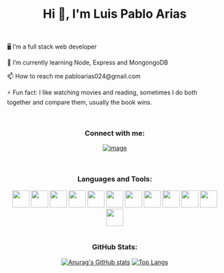 

<h1 align="center">Hi 👋, I'm Luis Pablo Arias </h1>
<br/>
<div >
  <p> 🖥 I’m a full stack web developer </p>
  <p>🌱 I’m currently learning Node, Express and MongongoDB  </p>
  <p> 📫 How to reach me pabloarias024@gmail.com </p>
  <p> ⚡ Fun fact: I like watching movies and reading, sometimes I do both together and compare them, usually the book wins. </p>
 </div>
<br/>

<h3 align="center" >Connect with me:</h3>
<div align="center">

[![image](https://img.shields.io/badge/LinkedIn-0077B5?style=for-the-badge&logo=linkedin&logoColor=white)](https://www.linkedin.com/in/luispabloarias/)
  
</div>
<br/>

<h3 margin-top="20px" align="center">
 Languages and Tools:
 </h3>

<div align="center">

    
   <img src="https://cdn.jsdelivr.net/gh/devicons/devicon/icons/javascript/javascript-plain.svg"  width="40px" />
  
  <img width="40px" src="https://cdn.jsdelivr.net/gh/devicons/devicon/icons/react/react-original.svg" />
  
  <img src="https://cdn.jsdelivr.net/gh/devicons/devicon/icons/nodejs/nodejs-original.svg"  width="40px"/>
  
  <img src="https://cdn.jsdelivr.net/gh/devicons/devicon/icons/express/express-original-wordmark.svg"  width="40px" />                     
  
   <img src="https://cdn.jsdelivr.net/gh/devicons/devicon/icons/python/python-original.svg"  width="40px"/>
            
  <img src="https://cdn.jsdelivr.net/gh/devicons/devicon/icons/flask/flask-original.svg"  width="40px"/>
            
   <img src="https://cdn.jsdelivr.net/gh/devicons/devicon/icons/sqlalchemy/sqlalchemy-original.svg" width="40px"/>            
    
   <img src="https://cdn.jsdelivr.net/gh/devicons/devicon/icons/bootstrap/bootstrap-original.svg" width="40px" />          
            
   <img src="https://cdn.jsdelivr.net/gh/devicons/devicon/icons/tailwindcss/tailwindcss-plain.svg"  width="40px" />
          
   <img src="https://cdn.jsdelivr.net/gh/devicons/devicon/icons/html5/html5-original.svg" width="40px" />
          
   <img src="https://cdn.jsdelivr.net/gh/devicons/devicon/icons/github/github-original.svg"  width="40px" />
          
  <img src="https://cdn.jsdelivr.net/gh/devicons/devicon/icons/git/git-original.svg"  width="40px" />
  
          
          
  
  
</div>
          
<br/>

<h3 margin-top="20px" align="center">GitHub Stats:</h3>

<div align="center">
  
[![Anurag's GitHub stats](https://github-readme-stats.vercel.app/api?username=Luis-Pablo)](https://github.com/Luis-Pablo/github-readme-stats)
[![Top Langs](https://github-readme-stats.vercel.app/api/top-langs/?username=Luis-Pablo&layout=compact)](https://github.com/Luis-Pablo/github-readme-stats)

</div>


<!--
**Luis-Pablo/Luis-Pablo** is a ✨ _special_ ✨ repository because its `README.md` (this file) appears on your GitHub profile.

Here are some ideas to get you started:

- 🔭 I’m currently working on ...
- 🌱 I’m currently learning ...
- 👯 I’m looking to collaborate on ...
- 🤔 I’m looking for help with ...
- 💬 Ask me about ...
- 📫 How to reach me: ...
- 😄 Pronouns: ...
- ⚡ Fun fact: ...
-->
